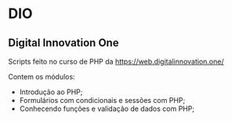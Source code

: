 # DIO
## Digital Innovation One
Scripts feito no curso de PHP da https://web.digitalinnovation.one/
 
Contem os módulos:
- Introdução ao PHP;
- Formulários com condicionais e sessões com PHP;
- Conhecendo funções e validação de dados com PHP;

